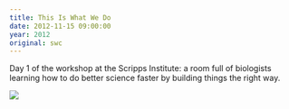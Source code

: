 ```yaml
---
title: This Is What We Do
date: 2012-11-15 09:00:00
year: 2012
original: swc
---
```

<p>Day 1 of the workshop at the Scripps Institute: a room full of biologists learning how to do better science faster by building things the right way.</p>
<p>
  <img src="{{site.github.url}}/files/2012/11/scripps-day-1-300x224.jpg" />
</p>
